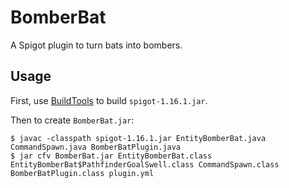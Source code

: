 # BomberBat
A Spigot plugin to turn bats into bombers.

## Usage
First, use [BuildTools](https://www.spigotmc.org/wiki/buildtools/) to build
`spigot-1.16.1.jar`.

Then to create `BomberBat.jar`:
```
$ javac -classpath spigot-1.16.1.jar EntityBomberBat.java CommandSpawn.java BomberBatPlugin.java
$ jar cfv BomberBat.jar EntityBomberBat.class EntityBomberBat$PathfinderGoalSwell.class CommandSpawn.class BomberBatPlugin.class plugin.yml
```
